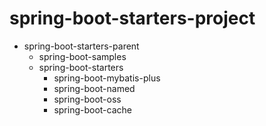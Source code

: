 # spring-boot-starters-project
- spring-boot-starters-parent
  - spring-boot-samples
  - spring-boot-starters
     - spring-boot-mybatis-plus
     - spring-boot-named
     - spring-boot-oss
     - spring-boot-cache
